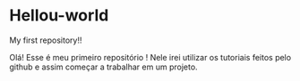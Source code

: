 # Hellou-world
My first repository!!

Olá! Esse é meu primeiro repositório ! Nele irei utilizar os tutoriais feitos pelo github e assim começar a trabalhar em um projeto.

